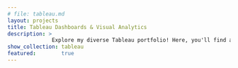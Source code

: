 ```yaml
---
# file: tableau.md
layout: projects
title: Tableau Dashboards & Visual Analytics
description: >
              Explore my diverse Tableau portfolio! Here, you'll find a collection of my work using Tableau, a transformative tool that turns complex datasets into easy-to-understand visual stories. Each project is designed to uncover hidden patterns and trends, inspiring new ways of looking at data. From market analysis to customer segmentation and beyond, these visualizations demonstrate my skills in data blending, advanced calculations, and interactive storytelling. Explore the dashboards to see how data can be leveraged for meaningful business impacts.
show_collection: tableau
featured:        true
---
```

